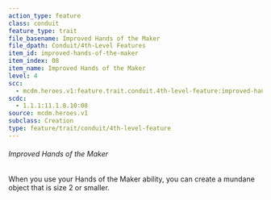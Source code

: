 ```yaml
---
action_type: feature
class: conduit
feature_type: trait
file_basename: Improved Hands of the Maker
file_dpath: Conduit/4th-Level Features
item_id: improved-hands-of-the-maker
item_index: 08
item_name: Improved Hands of the Maker
level: 4
scc:
  - mcdm.heroes.v1:feature.trait.conduit.4th-level-feature:improved-hands-of-the-maker
scdc:
  - 1.1.1:11.1.8.10:08
source: mcdm.heroes.v1
subclass: Creation
type: feature/trait/conduit/4th-level-feature
---
```


###### Improved Hands of the Maker

When you use your Hands of the Maker ability, you can create a mundane object that is size 2 or smaller.
